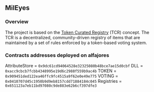 ## MilEyes

### Overview

The project is based on the [Token Curated Registry](https://medium.com/@simondlr/token-curated-registries-1-0-61a232f8dac7) (TCR) concept. The TCR is a decentralized, community-driven registry of items that are maintained by a set of rules enforced by a token-based voting system.

### Contracts addresses deployed on alfajores

AttributeStore = `0x9dc61cd94064528e32325080b48bce7ae15d0cbf`
DLL = `0xacc9cbcb7fcbb4348995e19d6c2988f559b9ac4b`
TOKEN = `0x909451ded122ea46ffc9fc4515a9f62e0e49e775`
VOTING = `0x0410707d45c1950b9d9eb8157cdd71884184c045`
Registries = `0x651123a7eb11bd97080c9de883e62b6cf397dfe3`
